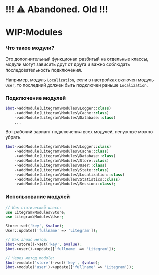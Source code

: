 # !!! ⚠ Abandoned. Old !!!

# WIP:Modules

### Что такое модули?

Это дополнительный функционал разбитый на отдельные классы, модули могут зависить друг от друга и важно соблюдать последовательность подключения.

Например, модуль `Localization`, если в настройках включен модуль `User`, то последний должен быть подключен раньше `Localization`.

### Подключение модулей

```php
$bot->addModule(Litegram\Modules\Logger::class)
    ->addModule(Litegram\Modules\Cache::class)
    ->addModule(Litegram\Modules\Database::class)
    ...
```

Вот рабочий вариант подключения всех модулей, ненужные можно убрать.

```php
$bot->addModule(Litegram\Modules\Logger::class)
    ->addModule(Litegram\Modules\Cache::class)
    ->addModule(Litegram\Modules\Database::class)
    ->addModule(Litegram\Modules\Store::class)
    ->addModule(Litegram\Modules\User::class)
    ->addModule(Litegram\Modules\State::class)
    ->addModule(Litegram\Modules\Localization::class)
    ->addModule(Litegram\Modules\Statistics::class)
    ->addModule(Litegram\Modules\Session::class);
```

### Использование модулей

```php
// Как статический класс:
use Litegram\Modules\Store;
use Litegram\Modules\User;

Store::set('key', $value);
User::update(['fullname' => 'Litegram']);
```

```php
// Как алиас метод:
$bot->store()->set('key', $value);
$bot->user()->update(['fullname' => 'Litegram']);
```

```php
// Через метод module:
$bot->module('store')->set('key', $value);
$bot->module('user')->update(['fullname' => 'Litegram']);
```
